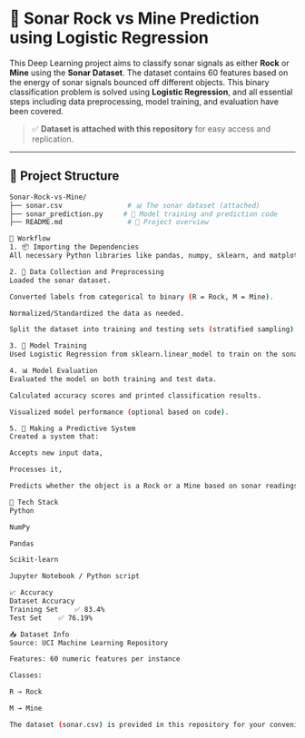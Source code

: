 # 🎯 Sonar Rock vs Mine Prediction using Logistic Regression

This Deep Learning project aims to classify sonar signals as either **Rock** or **Mine** using the **Sonar Dataset**. The dataset contains 60 features based on the energy of sonar signals bounced off different objects. This binary classification problem is solved using **Logistic Regression**, and all essential steps including data preprocessing, model training, and evaluation have been covered.

> ✅ **Dataset is attached with this repository** for easy access and replication.

---

## 📂 Project Structure

```bash
Sonar-Rock-vs-Mine/
├── sonar.csv                # 📊 The sonar dataset (attached)
├── sonar_prediction.py     # 🧠 Model training and prediction code
├── README.md                # 📘 Project overview

🚀 Workflow
1. 📦 Importing the Dependencies
All necessary Python libraries like pandas, numpy, sklearn, and matplotlib are imported to perform data analysis, preprocessing, modeling, and evaluation.

2. 🧹 Data Collection and Preprocessing
Loaded the sonar dataset.

Converted labels from categorical to binary (R = Rock, M = Mine).

Normalized/Standardized the data as needed.

Split the dataset into training and testing sets (stratified sampling).

3. 🧠 Model Training
Used Logistic Regression from sklearn.linear_model to train on the sonar dataset. This simple yet effective algorithm is well-suited for binary classification tasks like this one.

4. 📊 Model Evaluation
Evaluated the model on both training and test data.

Calculated accuracy scores and printed classification results.

Visualized model performance (optional based on code).

5. 🔮 Making a Predictive System
Created a system that:

Accepts new input data,

Processes it,

Predicts whether the object is a Rock or a Mine based on sonar readings.

📌 Tech Stack
Python

NumPy

Pandas

Scikit-learn

Jupyter Notebook / Python script

📈 Accuracy
Dataset	Accuracy
Training Set	✅ 83.4%
Test Set	✅ 76.19%

📥 Dataset Info
Source: UCI Machine Learning Repository

Features: 60 numeric features per instance

Classes:

R → Rock

M → Mine

The dataset (sonar.csv) is provided in this repository for your convenience.

